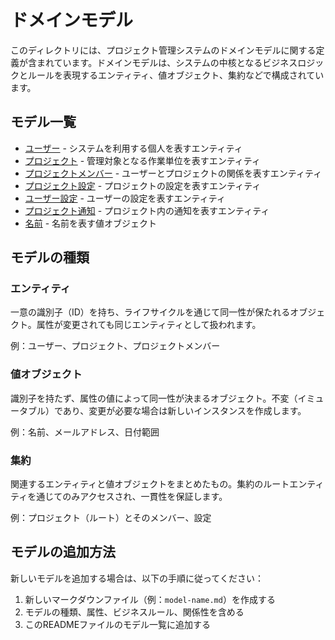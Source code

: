 # ドメインモデル

このディレクトリには、プロジェクト管理システムのドメインモデルに関する定義が含まれています。ドメインモデルは、システムの中核となるビジネスロジックとルールを表現するエンティティ、値オブジェクト、集約などで構成されています。

## モデル一覧

- [ユーザー](./user.md) - システムを利用する個人を表すエンティティ
- [プロジェクト](./project.md) - 管理対象となる作業単位を表すエンティティ
- [プロジェクトメンバー](./project-member.md) - ユーザーとプロジェクトの関係を表すエンティティ
- [プロジェクト設定](./project-setting.md) - プロジェクトの設定を表すエンティティ
- [ユーザー設定](./user-setting.md) - ユーザーの設定を表すエンティティ
- [プロジェクト通知](./project-notification.md) - プロジェクト内の通知を表すエンティティ
- [名前](./name.md) - 名前を表す値オブジェクト

## モデルの種類

### エンティティ

一意の識別子（ID）を持ち、ライフサイクルを通じて同一性が保たれるオブジェクト。属性が変更されても同じエンティティとして扱われます。

例：ユーザー、プロジェクト、プロジェクトメンバー

### 値オブジェクト

識別子を持たず、属性の値によって同一性が決まるオブジェクト。不変（イミュータブル）であり、変更が必要な場合は新しいインスタンスを作成します。

例：名前、メールアドレス、日付範囲

### 集約

関連するエンティティと値オブジェクトをまとめたもの。集約のルートエンティティを通じてのみアクセスされ、一貫性を保証します。

例：プロジェクト（ルート）とそのメンバー、設定

## モデルの追加方法

新しいモデルを追加する場合は、以下の手順に従ってください：

1. 新しいマークダウンファイル（例：`model-name.md`）を作成する
2. モデルの種類、属性、ビジネスルール、関係性を含める
3. このREADMEファイルのモデル一覧に追加する
